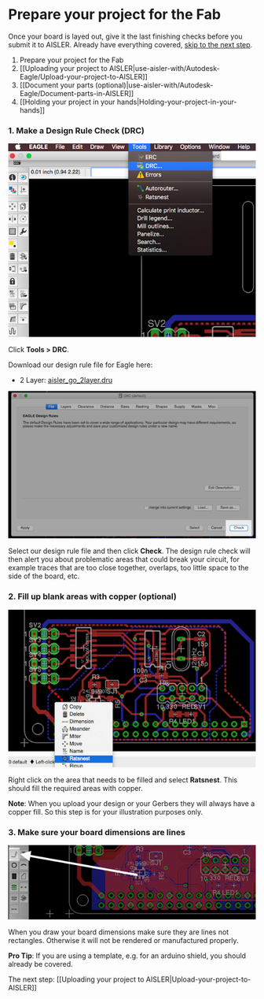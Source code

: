 <!-- --- title: Using Fritzing with AISLER: Prepare your project for the Fab -->
# Prepare your project for the Fab #
Once your board is layed out, give it the last finishing checks before you submit it to AISLER. Already have everything covered, [skip to the next step](Upload-your-project-to-AISLER).

1. Prepare your project for the Fab
2. [[Uploading your project to AISLER|use-aisler-with/Autodesk-Eagle/Upload-your-project-to-AISLER]]
3. [[Document your parts (optional)|use-aisler-with/Autodesk-Eagle/Document-parts-in-AISLER]]
4. [[Holding your project in your hands|Holding-your-project-in-your-hands]]

### 1. Make a Design Rule Check (DRC) ###
![Make a design rule check in Eagle](assets/design-rule-check.png)

Click **Tools > DRC**.

Download our design rule file for Eagle here:

- 2 Layer: [aisler_go_2layer.dru](assets/aisler_go_2layer.dru)

![Select a design rule file in Eagle](assets/select_design_rule_file.png)

Select our design rule file and then click **Check**. The design rule check will then alert you about problematic areas that could break your circuit, for example traces that are too close together, overlaps, too little space to the side of the board, etc.


### 2. Fill up blank areas with copper (optional) ###
![Filling up blank areas with copper in Eagle](assets/select-ratsnest.png)

Right click on the area that needs to be filled and select **Ratsnest**. This should fill the required areas with copper.

**Note**: When you upload your design or your Gerbers they will always have a copper fill. So this step is for your illustration purposes only.

### 3. Make sure your board dimensions are lines
![Making sure board dimensions are lines in Eagle](assets/select-lines-for-board-dimensions.png)

When you draw your board dimensions make sure they are lines not rectangles. Otherwise it will not be rendered or manufactured properly.

**Pro Tip**: If you are using a template, e.g. for an arduino shield, you should already be covered.


The next step: [[Uploading your project to AISLER|Upload-your-project-to-AISLER]]
